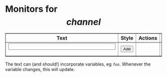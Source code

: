 # Monitors for $$channel$$

<style>
input[type=number] {width: 4em;}
.preview-frame {
	border: 1px solid black;
	padding: 4px;
}
.preview-bg {padding: 6px;}
</style>

<table border=1 id=monitors>
<tr><th>Text</th><th>Style</th><th>Actions</th><th>Preview</th><th>Link</th></tr>
<tr><td><form id=add><input size=40 name=text></form></td><td><input type=submit form=add value="Add"></td><td></td><td></td><td></td></tr>
</table>

The text can (and should!) incorporate variables, eg <code>$foo$</code>. Whenever the variable changes, this will update.

<script>let channame = $$channame$$, monitors = $$monitors$$, css_attributes = "$$css_attributes$$";</script>
<script type=module src="$$static||monitors.js$$"></script>
